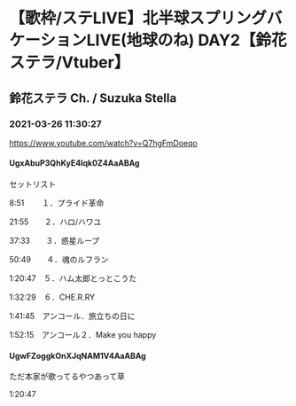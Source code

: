 # 【歌枠/ステLIVE】北半球スプリングバケーションLIVE(地球のね) DAY2【鈴花ステラ/Vtuber】

## 鈴花ステラ Ch. / Suzuka Stella

### 2021-03-26 11:30:27

https://www.youtube.com/watch?v=Q7hgFmDoeqo

#### UgxAbuP3QhKyE4Iqk0Z4AaABAg

セットリスト

8:51 　　１．プライド革命

21:55　　２．ハロ/ハワユ

37:33　　３．惑星ループ

50:49　　４．魂のルフラン

1:20:47　５．ハム太郎とっとこうた

1:32:29　６．CHE.R.RY

1:41:45　アンコール．旅立ちの日に

1:52:15　アンコール２．Make you happy



#### UgwFZoggkOnXJqNAM1V4AaABAg

ただ本家が歌ってるやつあって草

1:20:47

